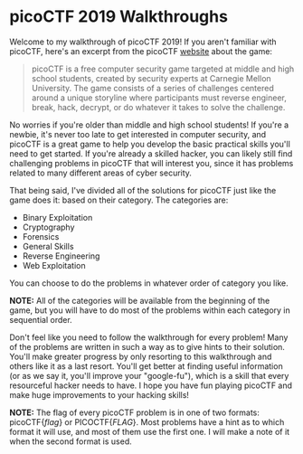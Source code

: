 # picoCTF 2019 Walkthroughs

Welcome to my walkthrough of picoCTF 2019! If you aren't familiar with picoCTF, here's an excerpt from the picoCTF [website](picoctf.com) about the game:

>picoCTF is a free computer security game targeted at middle and high school students, created by security experts at Carnegie Mellon University. The game consists of a series of challenges centered around a unique storyline where participants must reverse engineer, break, hack, decrypt, or do whatever it takes to solve the challenge. 

No worries if you're older than middle and high school students! If you're a newbie, it's never too late to get interested in computer security, and picoCTF is a great game to help you develop the basic practical skills you'll need to get started. If you're already a skilled hacker, you can likely still find challenging problems in picoCTF that will interest you, since it has problems related to many different areas of cyber security. 

That being said, I've divided all of the solutions for picoCTF just like the game does it: based on their category. The categories are:
* Binary Exploitation
* Cryptography
* Forensics
* General Skills
* Reverse Engineering
* Web Exploitation

You can choose to do the problems in whatever order of category you like. 

**NOTE:** All of the categories will be available from the beginning of the game, but you will have to do most of the problems within each category in sequential order.

Don't feel like you need to follow the walkthrough for every problem! Many of the problems are written in such a way as to give hints to their solution. You'll make greater progress by only resorting to this walkthrough and others like it as a last resort. You'll get better at finding useful information (or as we say it, you'll improve your "google-fu"), which is a skill that every resourceful hacker needs to have. I hope you have fun playing picoCTF and make huge improvements to your hacking skills!

**NOTE:** The flag of every picoCTF problem is in one of two formats: picoCTF{*flag*} or PICOCTF{*FLAG*}. Most problems have a hint as to which format it will use, and most of them use the first one. I will make a note of it when the second format is used.
